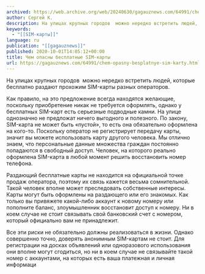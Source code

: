 ```yaml
---
archived: https://web.archive.org/web/20240630/gagauznews.com/64991/chem-opasny-besplatnye-sim-karty.html
author: Сергей К.
description: На улицах крупных городов  можно нередко встретить людей, которые бесплатно раздают прохожим SIM-карты разных операторов. Как правило, на это предложение всегда находятся желающие, поскольку приобретение никак не требуется оформлять, однако у бесплатных SIM-карт есть серьезные подводные камни. На улице однозначно не предложат ничего выгодного и полезного. По закону, SIM-карта не может быть «пустой», то есть она обязательно оформлена на кого-то. Поскольку оператор не регистрирует передачу карты, значит вы можете использовать карту другого человека. Мы отлично знаем, что персональные данные множества граждан постоянно попадаются в свободный доступ. Человек, на которого реально оформлена SIM-карта в любой момент решить восстановить номер телефона. Раздающий […]
keywords:
  - "[[SIM-карты]]"
language: ru
publication: "[[gagauznews]]"
published: 2020-10-01T14:05:12+00:00
title: Чем опасны бесплатные SIM-карты
url: https://gagauznews.com/64991/chem-opasny-besplatnye-sim-karty.html
---
```


На улицах крупных городов  можно нередко встретить людей, которые бесплатно раздают прохожим SIM-карты разных операторов.

Как правило, на это предложение всегда находятся желающие, поскольку приобретение никак не требуется оформлять, однако у бесплатных SIM-карт есть серьезные подводные камни. На улице однозначно не предложат ничего выгодного и полезного. По закону, SIM-карта не может быть «пустой», то есть она обязательно оформлена на кого-то. Поскольку оператор не регистрирует передачу карты, значит вы можете использовать карту другого человека. Мы отлично знаем, что персональные данные множества граждан постоянно попадаются в свободный доступ. Человек, на которого реально оформлена SIM-карта в любой момент решить восстановить номер телефона.

Раздающий бесплатные карты не находится на официальной точке продаж оператора, поэтому их связь кажется весьма сомнительной. Такой человек вполне может преследовать собственные интересы. Карты могут быть оформлены на раздающего или его знакомых. Как только вы привяжете какой-либо аккаунт к новому номеру или пополните баланс, злоумышленник восстановит доступ к номеру. Ни в коем случае не стоит связывать свой банковский счет с номером, который официально вам не принадлежит.

Все эти риски не обязательно должны реализоваться в жизни. Однако совершенно точно, доверять анонимным SIM-картам не стоит. Для регистрации на досках объявлений или одноразового использования они вполне могут сгодиться, но ни в коем случае не связывайте такой номер с аккаунтами, на которых есть ваша платежная и личная информаци